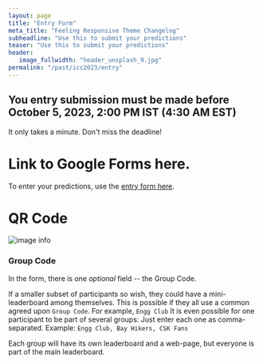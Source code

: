 ```yaml
---
layout: page
title: "Entry Form"
meta_title: "Feeling Responsive Theme Changelog"
subheadline: "Use this to submit your predictions"
teaser: "Use this to submit your predictions"
header:
   image_fullwidth: "header_unsplash_9.jpg"
permalink: "/past/icc2023/entry"
---
```


## You entry submission must be made before October 5, 2023, 2:00 PM IST (4:30 AM EST)
It only takes a minute. Don't miss the deadline!

# Link to Google Forms here.
To enter your predictions, use the [entry form here](https://bit.ly/2023-icc-prediction-contest).

# QR Code

![image info](../../img/QR.png)

### Group Code
In the form, there is one _optional_ field -- the Group Code.

If a smaller subset of participants so wish, they could have a mini-leaderboard among themselves. This is possible if they all use a 
common agreed upon `Group Code`. For example, `Engg Club` It is even possible for one participant to be part of several groups:
Just enter each one as comma-separated. Example: `Engg Club, Bay Hikers, CSK Fans`

Each group will have its own leaderboard and a web-page, but everyone is part of the main leaderboard.

